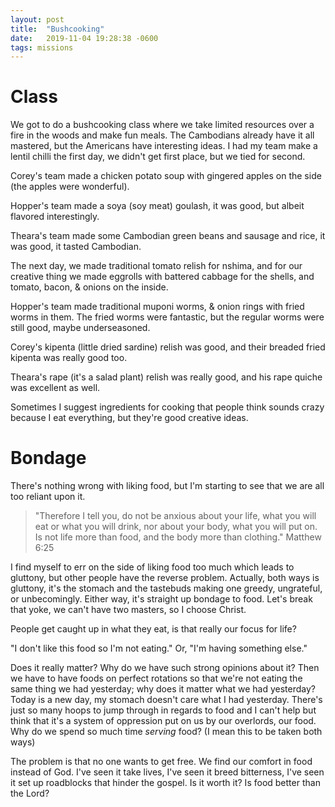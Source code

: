```yaml
---
layout: post
title:  "Bushcooking"
date:   2019-11-04 19:28:38 -0600
tags: missions
---
```


Class
====
We got to do a bushcooking class where we take limited resources over a fire in the woods and make fun meals. The Cambodians already have it all mastered, but the Americans have interesting ideas. I had my team make a lentil chilli the first day, we didn't get first place, but we tied for second.

Corey's team made a chicken potato soup with gingered apples on the side (the apples were wonderful).

Hopper's team made a soya (soy meat) goulash, it was good, but albeit flavored interestingly.

Theara's team made some Cambodian green beans and sausage and rice, it was good, it tasted Cambodian.

The next day, we made traditional tomato relish for nshima, and for our creative thing we made eggrolls with battered cabbage for the shells, and tomato, bacon, & onions on the inside.

Hopper's team made traditional muponi worms, & onion rings with fried worms in them. The fried worms were fantastic, but the regular worms were still good, maybe underseasoned.

Corey's kipenta (little dried sardine) relish was good, and their breaded fried kipenta was really good too.

Theara's rape (it's a salad plant) relish was really good, and his rape quiche was excellent as well. 

Sometimes I suggest ingredients for cooking that people think sounds crazy because I eat everything, but they're good creative ideas.


Bondage
=====

There's nothing wrong with liking food, but I'm starting to see that we are all too reliant upon it.

> "Therefore I tell you, do not be anxious about your life, what you will eat or what you will drink, nor about your body, what you will put on. Is not life more than food, and the body more than clothing." Matthew 6:25

I find myself to err on the side of liking food too much which leads to gluttony, but other people have the reverse problem.
Actually, both ways is gluttony, it's the stomach and the tastebuds making one greedy, ungrateful, or unbecomingly. Either way, it's straight up bondage to food. Let's break that yoke, we can't have two masters, so I choose Christ.

People get caught up in what they eat, is that really our focus for life?

"I don't like this food so I'm not eating." Or, "I'm having something else."

Does it really matter? Why do we have such strong opinions about it? Then we have to have foods on perfect rotations so that we're not eating the same thing we had yesterday; why does it matter what we had yesterday? Today is a new day, my stomach doesn't care what I had yesterday. There's just so many hoops to jump through in regards to food and I can't help but think that it's a system of oppression put on us by our overlords, our food. Why do we spend so much time *serving* food? (I mean this to be taken both ways)

The problem is that no one wants to get free. We find our comfort in food instead of God. I've seen it take lives, I've seen it breed bitterness, I've seen it set up roadblocks that hinder the gospel. Is it worth it? Is food better than the Lord?
